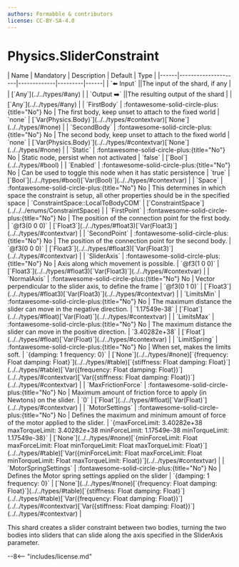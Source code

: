 ```yaml
---
authors: Formabble & contributors
license: CC-BY-SA-4.0
---
```



# Physics.SliderConstraint

<div class="sh-parameters" markdown="1">
| Name | Mandatory | Description | Default | Type |
|------|---------------------|-------------|---------|------|
| `⬅️ Input` ||The input of the shard, if any | | [`Any`](../../types/#any) |
| `Output ➡️` ||The resulting output of the shard | | [`Any`](../../types/#any) |
| `FirstBody` | :fontawesome-solid-circle-plus:{title="No"} No  | The first body, keep unset to attach to the fixed world | `none` | [`Var(Physics.Body)`](../../types/#contextvar)[`None`](../../types/#none) |
| `SecondBody` | :fontawesome-solid-circle-plus:{title="No"} No  | The second body, keep unset to attach to the fixed world | `none` | [`Var(Physics.Body)`](../../types/#contextvar)[`None`](../../types/#none) |
| `Static` | :fontawesome-solid-circle-plus:{title="No"} No  | Static node, persist when not activated | `false` | [`Bool`](../../types/#bool) |
| `Enabled` | :fontawesome-solid-circle-plus:{title="No"} No  | Can be used to toggle this node when it has static persistence | `true` | [`Bool`](../../types/#bool)[`Var(Bool)`](../../types/#contextvar) |
| `Space` | :fontawesome-solid-circle-plus:{title="No"} No  | This determines in which space the constraint is setup, all other properties should be in the specified space | `ConstraintSpace::LocalToBodyCOM` | [`ConstraintSpace`](../../../enums/ConstraintSpace) |
| `FirstPoint` | :fontawesome-solid-circle-plus:{title="No"} No  | The position of the connection point for the first body. | `@f3(0 0 0)` | [`Float3`](../../types/#float3)[`Var(Float3)`](../../types/#contextvar) |
| `SecondPoint` | :fontawesome-solid-circle-plus:{title="No"} No  | The position of the connection point for the second body. | `@f3(0 0 0)` | [`Float3`](../../types/#float3)[`Var(Float3)`](../../types/#contextvar) |
| `SliderAxis` | :fontawesome-solid-circle-plus:{title="No"} No  | Axis along which movement is possible. | `@f3(1 0 0)` | [`Float3`](../../types/#float3)[`Var(Float3)`](../../types/#contextvar) |
| `NormalAxis` | :fontawesome-solid-circle-plus:{title="No"} No  | Vector perpendicular to the slider axis, to define the frame | `@f3(0 1 0)` | [`Float3`](../../types/#float3)[`Var(Float3)`](../../types/#contextvar) |
| `LimitsMin` | :fontawesome-solid-circle-plus:{title="No"} No  | The maximum distance the slider can move in the negative direction. | `1.17549e-38` | [`Float`](../../types/#float)[`Var(Float)`](../../types/#contextvar) |
| `LimitsMax` | :fontawesome-solid-circle-plus:{title="No"} No  | The maximum distance the slider can move in the positive direction. | `3.40282e+38` | [`Float`](../../types/#float)[`Var(Float)`](../../types/#contextvar) |
| `LimitSpring` | :fontawesome-solid-circle-plus:{title="No"} No  | When set, makes the limits soft. | `{damping: 1 frequency: 0}` | [`None`](../../types/#none)[`{frequency: Float damping: Float}`](../../types/#table)[`{stiffness: Float damping: Float}`](../../types/#table)[`Var({frequency: Float damping: Float})`](../../types/#contextvar)[`Var({stiffness: Float damping: Float})`](../../types/#contextvar) |
| `MaxFrictionForce` | :fontawesome-solid-circle-plus:{title="No"} No  | Maximum amount of friction force to apply (in Newtons) on the slider. | `0` | [`Float`](../../types/#float)[`Var(Float)`](../../types/#contextvar) |
| `MotorSettings` | :fontawesome-solid-circle-plus:{title="No"} No  | Defines the maximum and minimum amount of force of the motor applied to the slider. | `{maxForceLimit: 3.40282e+38 maxTorqueLimit: 3.40282e+38 minForceLimit: 1.17549e-38 minTorqueLimit: 1.17549e-38}` | [`None`](../../types/#none)[`{minForceLimit: Float maxForceLimit: Float minTorqueLimit: Float maxTorqueLimit: Float}`](../../types/#table)[`Var({minForceLimit: Float maxForceLimit: Float minTorqueLimit: Float maxTorqueLimit: Float})`](../../types/#contextvar) |
| `MotorSpringSettings` | :fontawesome-solid-circle-plus:{title="No"} No  | Defines the Motor spring settings applied on the slider | `{damping: 1 frequency: 0}` | [`None`](../../types/#none)[`{frequency: Float damping: Float}`](../../types/#table)[`{stiffness: Float damping: Float}`](../../types/#table)[`Var({frequency: Float damping: Float})`](../../types/#contextvar)[`Var({stiffness: Float damping: Float})`](../../types/#contextvar) |

</div>

This shard creates a slider constraint between two bodies, turning the two bodies into sliders that can slide along the axis specified in the SliderAxis parameter.

--8<-- "includes/license.md"


